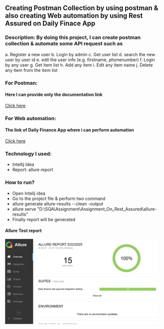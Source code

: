 ## Creating Postman Collection by using postman & also creating Web automation by using Rest Assured on Daily Finace App
### Description: By doing this project, I can create postman collection & automate some API request such as
a. Register a new user
b. Login by admin
c. Get user list
d. search the new user by user id
e. edit the user info (e.g. firstname, phonenumber)
f. Login by any user
g. Get item list
h. Add any item
i. Edit any item name
j. Delete any item from the item list

### For Postman: 
#### Here I can provide only the documentation link
[Click here](https://l.facebook.com/l.php?u=https%3A%2F%2Fdocumenter.getpostman.com%2Fview%2F39893426%2F2sB2j98p3C%3Ffbclid%3DIwZXh0bgNhZW0CMTAAYnJpZBExRnlYNnVFWUZnUnJhTWtCbQEea1Tn_1MEu_IUZH-2AAXiSeyKJxwfXj6wUXyZ0DKlskMOsqGJ1noIp9R4HLo_aem_BF9dj-RnRO23BNxlt3TZ2g&h=AT2-b6WNJihAxogGsfjGwyFdAROvUbHcl5iR1wc8v_Vci1reJcIDIMFUAz4T0Tjvqo9bZe8ThFDd_UT6kTXcYpHiHy2AOjdqm_Xevo5BhILouNuNLL90PtycXUo3gqtXF4Eqdg)

### For Web automation: 
#### The link of Daily Finance App where i can perform automation
[Click here](https://dailyfinance.roadtocareer.net/)
### Technology I used:
- Intellij Idea
- Report: allure report

### How to run?
- Open Intelij idea
- Go to the project file & perform two command 
- allure generate allure-results --clean -output
- allure serve "D:\SQA\Assignment\Assignment_On_Rest_Assured\allure-results\" 
- Finally report will be generated

#### Allure Test report
![image alt](https://github.com/hasiroy879/Web_Automation_On_Rest_Assured/blob/main/allure.png?raw=true)
